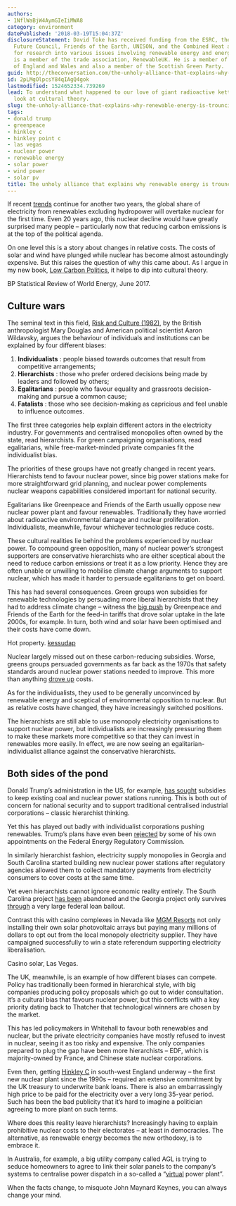 ```yaml
---
authors:
- 1NflWaBjW4AymGIeIiMWA8
category: environment
datePublished: '2018-03-19T15:04:37Z'
disclosureStatement: David Toke has received funding from the ESRC, the EU, the World
  Future Council, Friends of the Earth, UNISON, and the Combined Heat and Power Association,
  for research into various issues involving renewable energy and energy. David Toke
  is a member of the trade association, RenewableUK. He is a member of the Green Party
  of England and Wales and also a member of the Scottish Green Party.
guid: http://theconversation.com/the-unholy-alliance-that-explains-why-renewable-energy-is-trouncing-nuclear-93519
id: 2pLMgOlpcsY84qIAgQ4gok
lastmodified: 1524652334.739269
lead: To understand what happened to our love of giant radioactive kettles, take a
  look at cultural theory.
slug: the-unholy-alliance-that-explains-why-renewable-energy-is-trouncing-nuclear
tags:
- donald trump
- greenpeace
- hinkley c
- hinkley point c
- las vegas
- nuclear power
- renewable energy
- solar power
- wind power
- solar pv
title: The unholy alliance that explains why renewable energy is trouncing nuclear
---
```

If recent [trends](https://www.bp.com/content/dam/bp/en/corporate/pdf/energy-economics/statistical-review-2017/bp-statistical-review-of-world-energy-2017-full-report.pdf) continue for another two years, the global share of electricity from renewables excluding hydropower will overtake nuclear for the first time. Even 20 years ago, this nuclear decline would have greatly surprised many people – particularly now that reducing carbon emissions is at the top of the political agenda. 

On one level this is a story about changes in relative costs. The costs of solar and wind have plunged while nuclear has become almost astoundingly expensive. But this raises the question of why this came about. As I argue in my new book, [Low Carbon Politics](https://www.routledge.com/Low-Carbon-Politics-A-Cultural-Approach-Focusing-on-Low-Carbon-Electricity/Toke/p/book/9781138696778), it helps to dip into cultural theory. 

[](https://images.theconversation.com/files/210974/original/file-20180319-31624-13ja6ut.png?ixlib=rb-1.1.0&q=45&auto=format&w=1000&fit=clip) BP Statistical Review of World Energy, June 2017.

## Culture wars

The seminal text in this field, [Risk and Culture (1982)](https://www.ucpress.edu/book.php?isbn=9780520050631), by the British anthropologist Mary Douglas and American political scientist Aaron Wildavsky, argues the behaviour of individuals and institutions can be explained by four different biases: 

  1. **Individualists** : people biased towards outcomes that result from competitive arrangements;
  2. **Hierarchists** : those who prefer ordered decisions being made by leaders and followed by others;
  3. **Egalitarians** : people who favour equality and grassroots decision-making and pursue a common cause;
  4. **Fatalists** : those who see decision-making as capricious and feel unable to influence outcomes.



The first three categories help explain different actors in the electricity industry. For governments and centralised monopolies often owned by the state, read hierarchists. For green campaigning organisations, read egalitarians, while free-market-minded private companies fit the individualist bias. 

The priorities of these groups have not greatly changed in recent years. Hierarchists tend to favour nuclear power, since big power stations make for more straightforward grid planning, and nuclear power complements nuclear weapons capabilities considered important for national security. 

Egalitarians like Greenpeace and Friends of the Earth usually oppose new nuclear power plant and favour renewables. Traditionally they have worried about radioactive environmental damage and nuclear proliferation. Individualists, meanwhile, favour whichever technologies reduce costs. 

These cultural realities lie behind the problems experienced by nuclear power. To compound green opposition, many of nuclear power’s strongest supporters are conservative hierarchists who are either sceptical about the need to reduce carbon emissions or treat it as a low priority. Hence they are often unable or unwilling to mobilise climate change arguments to support nuclear, which has made it harder to persuade egalitarians to get on board. 

This has had several consequences. Green groups won subsidies for renewable technologies by persuading more liberal hierarchists that they had to address climate change – witness the [big push](https://www.theguardian.com/environment/2008/apr/29/renewableenergy.energyefficiency) by Greenpeace and Friends of the Earth for the feed-in tariffs that drove solar uptake in the late 2000s, for example. In turn, both wind and solar have been optimised and their costs have come down. 

[](https://images.theconversation.com/files/210998/original/file-20180319-31599-1k04sha.jpg?ixlib=rb-1.1.0&q=45&auto=format&w=1000&fit=clip) Hot property. [kessudap](https://www.shutterstock.com/image-photo/solar-farm-green-energy-field-thailand-204711964?src=WFLFHWuAd1EGRrA4FzvwaA-1-6)

Nuclear largely missed out on these carbon-reducing subsidies. Worse, greens groups persuaded governments as far back as the 1970s that safety standards around nuclear power stations needed to improve. This more than anything [drove up](https://www.routledge.com/Low-Carbon-Politics-A-Cultural-Approach-Focusing-on-Low-Carbon-Electricity/Toke/p/book/9781138696778) costs.

As for the individualists, they used to be generally unconvinced by renewable energy and sceptical of environmental opposition to nuclear. But as relative costs have changed, they have increasingly switched positions. 

The hierarchists are still able to use monopoly electricity organisations to support nuclear power, but individualists are increasingly pressuring them to make these markets more competitive so that they can invest in renewables more easily. In effect, we are now seeing an egalitarian-individualist alliance against the conservative hierarchists.

## Both sides of the pond

Donald Trump’s administration in the US, for example, [has sought](http://energypost.eu/trumps-coal-nuclear-subsidy-cost-u-s-economy-10-billion-year/) subsidies to keep existing coal and nuclear power stations running. This is both out of concern for national security and to support traditional centralised industrial corporations – classic hierarchist thinking. 

Yet this has played out badly with individualist corporations pushing renewables. Trump’s plans have even been [rejected](https://www.theguardian.com/environment/2018/jan/08/donald-trump-coal-industry-plan-rejected-rick-perry) by some of his own appointments on the Federal Energy Regulatory Commission. 

In similarly hierarchist fashion, electricity supply monopolies in Georgia and South Carolina started building new nuclear power stations after regulatory agencies allowed them to collect mandatory payments from electricity consumers to cover costs at the same time. 

Yet even hierarchists cannot ignore economic reality entirely. The South Carolina project [has been](https://www.bloomberg.com/news/articles/2017-08-25/duke-asks-to-cancel-planned-south-carolina-nuclear-reactors) abandoned and the Georgia project only survives [through](https://www.fitsnews.com/2017/09/29/georgia-gets-nuclear-windfall-from-federal-government/) a very large federal loan bailout. 

Contrast this with casino complexes in Nevada like [MGM Resorts](https://www.greentechmedia.com/articles/read/how-mgm-prepared-itself-to-leave-nevadas-biggest-utility#gs.F2Ag7fY) not only installing their own solar photovoltaic arrays but paying many millions of dollars to opt out from the local monopoly electricity supplier. They have campaigned successfully to win a state referendum supporting electricity liberalisation. 

[](https://images.theconversation.com/files/210999/original/file-20180319-31624-1bykk42.png?ixlib=rb-1.1.0&q=45&auto=format&w=1000&fit=clip) Casino solar, Las Vegas.

The UK, meanwhile, is an example of how different biases can compete. Policy has traditionally been formed in hierarchical style, with big companies producing policy proposals which go out to wider consultation. It’s a cultural bias that favours nuclear power, but this conflicts with a key priority dating back to Thatcher that technological winners are chosen by the market. 

This has led policymakers in Whitehall to favour both renewables and nuclear, but the private electricity companies have mostly refused to invest in nuclear, seeing it as too risky and expensive. The only companies prepared to plug the gap have been more hierarchists – EDF, which is majority-owned by France, and Chinese state nuclear corporations. 

Even then, getting [Hinkley C](https://www.theguardian.com/news/2017/dec/21/hinkley-point-c-dreadful-deal-behind-worlds-most-expensive-power-plant) in south-west England underway – the first new nuclear plant since the 1990s – required an extensive commitment by the UK treasury to underwrite bank loans. There is also an embarrassingly high price to be paid for the electricity over a very long 35-year period. Such has been the bad publicity that it’s hard to imagine a politician agreeing to more plant on such terms. 

Where does this reality leave hierarchists? Increasingly having to explain prohibitive nuclear costs to their electorates – at least in democracies. The alternative, as renewable energy becomes the new orthodoxy, is to embrace it. 

In Australia, for example, a big utility company called AGL is trying to seduce homeowners to agree to link their solar panels to the company’s systems to centralise power dispatch in a so-called a “[virtual](https://www.reuters.com/article/australia-utilities/panel-beaters-australia-utilities-branch-out-as-customers-shift-to-solar-idUSL3N1KH2M2) power plant”. 

When the facts change, to misquote John Maynard Keynes, you can always change your mind.